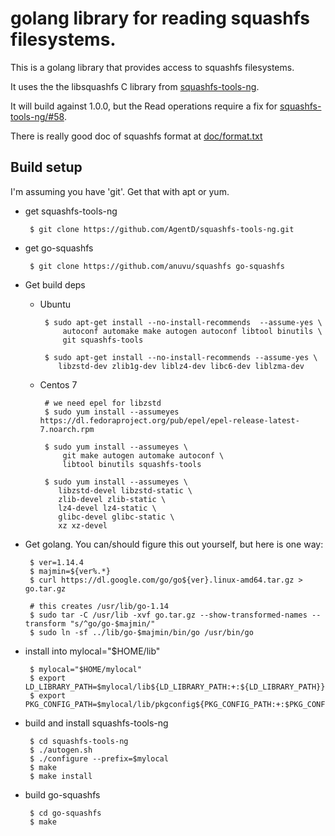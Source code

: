 # golang library for reading squashfs filesystems.
This is a golang library that provides access to squashfs filesystems.

It uses the the libsquashfs C library from [squashfs-tools-ng](https://github.com/AgentD/squashfs-tools-ng).

It will build against 1.0.0, but the Read operations require a fix for [squashfs-tools-ng/#58](https://github.com/AgentD/squashfs-tools-ng/issues/58).

There is really good doc of squashfs format at [doc/format.txt](https://github.com/AgentD/squashfs-tools-ng/blob/master/doc/format.txt)

## Build setup
I'm assuming you have 'git'.  Get that with apt or yum.

 * get squashfs-tools-ng

        $ git clone https://github.com/AgentD/squashfs-tools-ng.git

 * get go-squashfs

        $ git clone https://github.com/anuvu/squashfs go-squashfs


 * Get build deps

   * Ubuntu

          $ sudo apt-get install --no-install-recommends  --assume-yes \
              autoconf automake make autogen autoconf libtool binutils \
              git squashfs-tools

          $ sudo apt-get install --no-install-recommends --assume-yes \
             libzstd-dev zlib1g-dev liblz4-dev libc6-dev liblzma-dev

   * Centos 7

          # we need epel for libzstd
          $ sudo yum install --assumeyes https://dl.fedoraproject.org/pub/epel/epel-release-latest-7.noarch.rpm

          $ sudo yum install --assumeyes \
              git make autogen automake autoconf \
              libtool binutils squashfs-tools
    
          $ sudo yum install --assumeyes \
             libzstd-devel libzstd-static \
             zlib-devel zlib-static \
             lz4-devel lz4-static \
             glibc-devel glibc-static \
             xz xz-devel


 * Get golang.  You can/should figure this out yourself, but here is one way:

        $ ver=1.14.4
        $ majmin=${ver%.*}
        $ curl https://dl.google.com/go/go${ver}.linux-amd64.tar.gz > go.tar.gz
 
        # this creates /usr/lib/go-1.14
        $ sudo tar -C /usr/lib -xvf go.tar.gz --show-transformed-names --transform "s/^go/go-$majmin/"
        $ sudo ln -sf ../lib/go-$majmin/bin/go /usr/bin/go


 * install into mylocal="$HOME/lib"

        $ mylocal="$HOME/mylocal"
        $ export LD_LIBRARY_PATH=$mylocal/lib${LD_LIBRARY_PATH:+:${LD_LIBRARY_PATH}}
        $ export PKG_CONFIG_PATH=$mylocal/lib/pkgconfig${PKG_CONFIG_PATH:+:$PKG_CONFIG_PATH}

 * build and install squashfs-tools-ng

        $ cd squashfs-tools-ng
        $ ./autogen.sh
        $ ./configure --prefix=$mylocal
        $ make
        $ make install

 * build go-squashfs

        $ cd go-squashfs
        $ make
